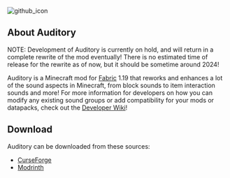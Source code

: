 ![github_icon](images/mod_icon.png)

## **About Auditory**

NOTE: Development of Auditory is currently on hold, and will return in a complete rewrite of the mod eventually! There is no estimated time of release for the rewrite as of now, but it should be sometime around 2024!

Auditory is a Minecraft mod for [Fabric](https://fabricmc.net) 1.19 that reworks and enhances a lot of the sound aspects in Minecraft, from block sounds to item interaction sounds and more! For more information for developers on how you can modify any existing sound groups or add compatibility for your mods or datapacks, check out the [Developer Wiki](https://github.com/Sydokiddo/auditory/wiki/Developer-Guide)!

## **Download**

Auditory can be downloaded from these sources:

* [CurseForge](https://www.curseforge.com/minecraft/mc-mods/auditory)
* [Modrinth](https://modrinth.com/mod/auditory)

